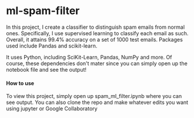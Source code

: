 # ml-spam-filter
In this project, I create a classifier to distinguish spam emails from normal ones. Specifically, I use supervised learning to classify each email as such. Overall, it attains 99.4% accuracy on a set of 1000 test emails. Packages used include Pandas and scikit-learn. 

It uses Python, including SciKit-Learn, Pandas, NumPy and more. Of course, these dependencies don't mater since you can simply open up the notebook file and see the output!

#### How to use
To view this project, simply open up spam_ml_filter.ipynb where you can see output. You can also clone the repo and make whatever edits you want using jupyter or Google Collaboratory

